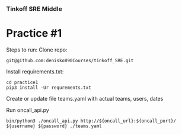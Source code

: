 ### Tinkoff SRE Middle

# Practice #1

Steps to run:
Clone repo:
```
git@github.com:denisko890Courses/tinkoff_SRE.git
```

Install requirements.txt:

```
cd practice1
pip3 install -Ur requrements.txt
```

Create or update file teams.yaml with actual teams, users, dates

Run oncall_api.py

```
bin/python3 ./oncall_api.py http://${oncall_url}:${oncall_port}/ ${username} ${password} ./teams.yaml
```
